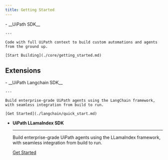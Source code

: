```yaml
---
title: Getting Started
---
```


<div class="grid cards" markdown>
-   __UiPath SDK__

    ---

    Code with full UiPath context to build custom automations and agents from the ground up.

    [Start Building](./core/getting_started.md)

</div>

<h2> Extensions </h2>
<div class="grid cards" markdown>
-   __UiPath Langchain SDK__

    ---

    Build enterprise-grade UiPath agents using the LangChain framework, with seamless integration from build to run.

    [Get Started](./langchain/quick_start.md)

-   __UiPath LLamaIndex SDK__

    ---

    Build enterprise-grade UiPath agents using the LLamaIndex framework, with seamless integration from build to run.

    [Get Started](./llamaindex/quick_start.md)

</div>
